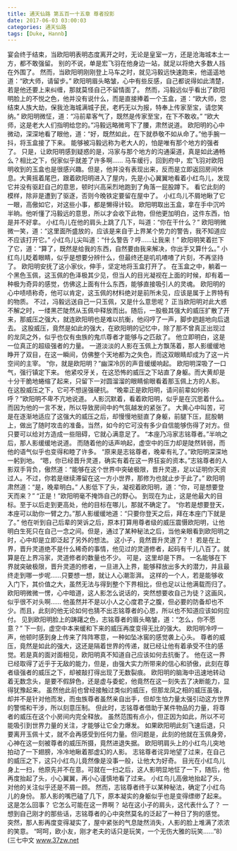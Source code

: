 ```yaml
---
title: 通天仙路 第五百一十五章 尊者投影
date: 2017-06-03 03:00:03
categories: 通天仙路
tags: [Duke, Hannb]
---
```


宴会终于结束，当欧阳明表明态度离开之时，无论是皇室一方，还是沧海城本土一方，都不敢强留。
别的不说，单是宏飞羽在他身边一站，就足以将绝大多数人挡在外围了。
然而，当欧阳明刚刚登上马车之时，就见冯毅远快速跑来，他遥遥地道：“欧大师，请留步。”
欧阳明眉头略皱，心中有些反感，自己都说得如此清楚，若是他还要上来纠缠，那就莫怪自己不留情面了。
然而，冯毅远似乎看出了欧阳明脸上的不悦之色，他并没有说什么，而是直接捧着一个玉盒，道：“欧大师，您结束人族大劫，保我沧海城满城子民，老朽无以为报，特奉上传家至宝，请您笑纳。”
欧阳明微怔，道：“冯前辈客气了，既然是传家至宝，在下不敢收。”
“欧大师，这是老大人们指明给您的。”冯毅远略微弯下了腰，肃然说道。
欧阳明的心中微动，深深地看了眼他，道：“好，既然如此，在下就恭敬不如从命了。”他手腕一抖，将玉盒接了下来。
能够被冯毅远称为老大人的，怕是唯有那个地方的强者了。
只是，让欧阳明感到疑惑的是，冯家与那个地方的沟通渠道，真是如此通畅么？相比之下，倪家似乎就差了许多啊……
马车缓行，回到府中，宏飞羽对欧阳明收到的玉盒也是很感兴趣。但是，他并没有表现出来，反而是立即返回房间休息。大黄摇着尾巴，跟着欧阳明进入了屋内，先是小心翼翼地看着小红鸟儿，发现它并没有驱赶自己的意思，顿时兴高采烈地跑到了角落一屁股蹲下。
看它此刻的模样，除非是遭到了驱逐，否则今晚铁定要留在屋中了。
小红鸟儿不屑地瞅了它一眼，高傲如它，对这些小事，都是懒得计较。
欧阳明取出玉盒，拿在手中沉吟半晌。他听懂了冯毅远的意思，所以才会收下此物，但他更加明白，这件东西，怕是并不好拿。
小红鸟儿在他的肩头上跳了几下，叫道：“你在干什么？”
欧阳明微微一笑，道：“这里面所盛放的，应该是来自于上界某个势力的警告，我不知道应不应该打开它。”
小红鸟儿尖叫道：“什么警告？哼……让我来！”
欧阳明笑着拦下了它，道：“算了，既然是给我的东西，自然要由我来解决，你出手又算什么。”
小红鸟儿眨着眼睛，似乎是想要分辨什么，但最终还是叽叽喳喳了片刻，不再坚持了。
欧阳明安抚了这小家伙，伸手，坚定地将玉盒打开了。
在玉盒之中，躺着一个黑色玉佩，这玉佩的色泽极其少见，但当人的目光凝视在上面的时候，却有着一种极为奇异的感觉，仿佛这上面有什么东西，能够直接吸引人的灵魂。
欧阳明的心中啧啧称奇，他可以肯定，这玉佩的材料绝对是前所未见，应该是属于上界特有的物质。
不过，冯毅远送自己一只玉佩，又是什么意思呢？
正当欧阳明对此大惑不解之时，一缕黑芒陡然从玉佩中释放而出。随后，一股极其强大的威压扩散了开来，那威压之强大，就连欧阳明也是难以抗衡，他闷哼了一声，脚步趔趄地向后退去。
这股威压，竟然是如此的强大，在欧阳明的记忆中，除了那不曾真正出现过的龙凤之外，似乎也仅有虫族的鬼爪尊者才能够与之匹敌了。
他立即明白，这是一位真正的超级强者的力量。
一道淡淡的人影在玉佩上方飘荡着，那人影缓缓地睁开了双目，在这一瞬间，仿佛整个天地都为之失色，而这双眼睛却成为了这一片空间的主宰。
“你，就是欧阳明？”幽深冷厉的声音缓缓响起。
欧阳明深吸了一口气，强行镇定下来。
他紧咬牙关，在这恐怖的威压之下站直了身躯。而大黄却是十分干脆地蜷缩了起来，只留下一对圆溜溜的眼睛偷眼看着那玉佩上方的人影。
在这股威压之下，它可不想逞强硬抗。
“晚辈正是欧阳明，请问前辈如何称呼？”欧阳明不卑不亢地说道。
人影沉默着，看着欧阳明，似乎是在沉思着什么。而因为他的一言不发，所以导致房间中的气氛越发的紧张了。
大黄心中叫苦，可是在逐渐地适应了这强大的威压之后，却慢慢地挺直了身躯，前腿下压，屁股朝上，做出了随时攻击的准备。当然，如今的它可没有多少自信能够伤得了对方。但只要可以给对方造成一些阻碍，它就心满意足了。
“本座乃冯家志铭尊者。”半响之后，那人影缓缓地说道。
而随着他的话声响起，虚空中的压力却是陡然转弱，而他的语气似乎也变得和睦了许多。
“原来是志铭尊者，晚辈有礼了。”欧阳明深深地一躬到地。
“嗯，你已经晋升灵道，确实有着在这一界狂妄的资本。”志铭尊者的人影双手背负，傲然道：“能够在这个世界中突破极限，晋升灵道，足以证明你天资过人。不过，你若是继续滞留在这一方小世界，那修为也就止步于此了。”
欧阳明肃然道：“是，晚辈明白。”
人影低下了头，凝视着欧阳明，道：“你，可是想要登天而来？”
“正是！”欧阳明毫不掩饰自己的野心。
到现在为止，这是他最大的目标。至于以后走到更高处，他的目标在哪儿，那就不确定了。
“你若是想要登天，本座可以助你一臂之力。”那人影缓缓地道：“只要你登天之后，拜在本座门下就是了。”
他在听到自己后辈的哭诉之后，原本打算用尊者级的威压震慑欧阳明，让他明白生死只在自己一念之间。但是，通过了某种秘法之后，当他亲眼看到欧阳明之时，心中却是立即泛起了另外的想法。
这小子，竟然晋升灵道了？！
若是在上界，晋升灵道绝不是什么稀奇的事情，他见过的灵道修者，起码有千儿八百了。就算是在上界冯家，灵道修者的数量也不少。
可是，这里却是下界。
一名能够在下界就突破极限，晋升灵道的修者，一旦进入上界，能够释放出多大的潜力，并且最终走到哪一步呢……只要想一想，就让人心潮澎湃。
这样的一个人，若是能够收入门下，其价值之大，虽然无法与得到整个下界相比，但也足以让他满载而归了。
欧阳明微微一愣，心中暗道，这人影怎么说话的，突然想要收自己为徒？这画风，似乎很不对头啊……
他虽然并不是以小人之心度君子之腹，但必要的防备却也不少。而且，此刻的他无论如何也猜不出志铭尊者的心思，所以也不知道应该如何应付。
见到欧阳明脸上的踌躇之色，志铭尊者的眉头略皱，道：“怎么，你不愿意？”
下一刻，虚空中本来缓和下来的威压再度变得无比的强大。
欧阳明冷哼一声，他顿时感到身上传来了阵阵寒意，一种如坠冰窖的感觉袭上心头。
尊者的威压，竟然是如此的强大，这还是隔着世界的传递，就已经让他有着承受不住的感觉。若是真的面对面相见，欧阳明真不知道自己应该如何去抗衡了。
他在这一界已经取得了近乎于无敌的能力，但是，由强大实力所带来的信心和骄傲，此刻在尊者级强者的威压之下，却被敲打得出现了无数裂痕。
欧阳明的脑海中迅速地转动着无数念头，是要不假辞色，还是虚与委蛇，他竟然在这一刻失去了决断能力，显得犹豫起来。
虽然他此前也曾经接触过类似的威压，但那龙凤之相的威压虽强，却并不是针对他而发，而虫族尊者虽然亲自出手，但却生怕力量太强引动这方世界的警惕和干涉，所以刻意压制。
但此时，志铭尊者借助于某件物品的力量，将尊者的威压在这个小房间内完全释放。
虽然范围有点小，但正因为如此，所以不可能吸引到世界力量的关注，才能够让它全力爆发。
如果欧阳明此刻飞速后退，只要离开玉佩十丈，就不会再感受到任何力量。但问题是，此刻的他就在玉佩身旁，心神在这一刻被尊者的威压所摄，竟然进退失据。
欧阳明肩头上的小红鸟儿突地拍动了一下翅膀，冷冷地瞅着那虚幻的人影。
志铭尊者诧异地望了过来，在自己的威压之下，这只小红鸟儿竟然像是没事一般，让他大为好奇。
目光在小红鸟儿身上一扫，他原先并不在意。可就在一扫之后，这人影明显地怔了一下，随后，他再度抬起了头，小心翼翼，再小心谨慎地看了过来。
小红鸟儿高傲地抬起了头，对他的关注似乎还是不屑一顾。
然而，志铭尊者终于以某种秘法，确定了小红鸟儿的身份。
那人影的嘴巴磕了几下，原本凝实的身躯似乎也是变得缥缈了起来。
这是怎么回事？
它怎么可能在这一界啊？
站在这小子的肩头，这代表什么了？
一想到自己刚才的那些话，志铭尊者的心中突然莫名的泛起了一种日了狗的感觉。
突然，那人影再度变得凝实了，屋中紧张的气息陡然消失，人影的脸上堆满了浓浓的笑意。
“呵呵，欧小友，刚才老夫的话只是玩笑，一个无伤大雅的玩笑……”8)
(三七中文 www.37zw.net